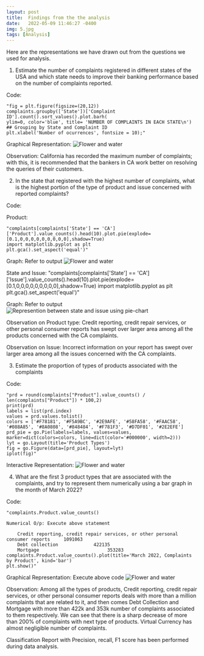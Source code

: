 ```yaml
---
layout: post
title:  Findings from the the analysis
date:   2022-05-09 11:46:27 -0400
img: 5.jpg
tags: [Analysis]
---
```


Here are the representations we have drawn out from the questions we used for analysis.

1.	Estimate the number of complaints registered in different states of the USA and which state needs to improve their banking performance based on the number of complaints reported.

Code:

    "fig = plt.figure(figsize=(20,12))
    complaints.groupby(['State'])['Complaint ID'].count().sort_values().plot.barh(
    ylim=0, color='blue', title= 'NUMBER OF COMPLAINTS IN EACH STATE\n') ## Grouping by State and Complaint ID
    plt.xlabel('Number of ocurrences', fontsize = 10);"

Graphical Representation: ![Flower and water]({{site.baseurl}}/images/pages/1.png)

Observation: California has recorded the maximum number of complaints; with this, it is recommended that the bankers in CA work better on resolving the queries of their customers.


2.	In the state that registered with the highest number of complaints, what is the highest portion of the type of product and issue concerned with reported complaints?

Code: 

Product: 

    "complaints[complaints['State'] == 'CA']['Product'].value_counts().head(10).plot.pie(explode=[0.1,0,0,0,0,0,0,0,0,0],shadow=True)
    import matplotlib.pyplot as plt
    plt.gca().set_aspect('equal')"

Graph: Refer to output ![Flower and water]({{site.baseurl}}/images/pages/23.png)

State and Issue:
    "complaints[complaints['State'] == 'CA']['Issue'].value_counts().head(10).plot.pie(explode=[0.1,0,0,0,0,0,0,0,0,0],shadow=True)
    import matplotlib.pyplot as plt
    plt.gca().set_aspect('equal')"

Graph: Refer to output ![Represention between state and issue using pie-chart]({{site.baseurl}}/images/pages/24.png)

Observation on Product type: Credit reporting, credit repair services, or other personal consumer reports has swept over larger area among all the products concerned with the CA complaints.

Observation on Issue: Incorrect information on your report has swept over larger area among all the issues concerned with the CA complaints.

3. Estimate the proportion of types of products associated with the complaints 

Code: 

    "prd = round(complaints["Product"].value_counts() / len(complaints["Product"]) * 100,2)
    print(prd)
    labels = list(prd.index)
    values = prd.values.tolist()
    colors = ['#F78181', '#F5A9BC', '#2E9AFE', '#58FA58', '#FAAC58', '#088A85', '#8A0808', '#848484', '#F781F3', '#D7DF01', '#2E2EFE']
    prd_pie = go.Pie(labels=labels, values=values, marker=dict(colors=colors, line=dict(color='#000000', width=2)))
    lyt = go.Layout(title='Product Types')
    fig = go.Figure(data=[prd_pie], layout=lyt)
    iplot(fig)"

Interactive Representation: 
![Flower and water]({{site.baseurl}}/images/pages/25.jpeg)


4.	What are the first 3 product types that are associated with the complaints, and try to represent them numerically using a bar graph in the month of March 2022?

Code: 

    "complaints.Product.value_counts()

    Numerical O/p: Execute above statement

        Credit reporting, credit repair services, or other personal consumer reports     1091063
        Debt collection             422135
        Mortgage                         353283
    complaints.Product.value_counts().plot(title='March 2022, Complaints by Product', kind='bar')
    plt.show()"

Graphical Representation: Execute above code
![Flower and water]({{site.baseurl}}/images/pages/27.png)

Observation: Among all the types of products, Credit reporting, credit repair services, or other personal consumer reports deals with more than a million complaints that are related to it, and then comes Debt Collection and Mortgage with more than 422k and 353k number of complaints associated to them respectively. We can see that there is a sharp decrease of more than 200% of complaints with next type of products. Virtual Currency has almost negligible number of complaints.


Classification Report with Precision, recall, F1 score has been performed during data analysis.

